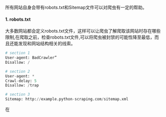 
所有网站自身会带有robots.txt和Sitemap文件可以对爬虫有一定的帮助。

#### 1. robots.txt
大多数网站都会定义robots.txt文件，这样可以让爬虫了解爬取该网站时存在哪些限制,在爬取之前，检查robots.txt文件,可以将爬虫被封禁的可能性降至最低，而且还能发现和网站结构相关的线索。

```py
# section 1
User-agent: BadCrawler”
Disallow: /

# section 2
User-agent: *
Crawl-delay: 5
Disallow: /trap

# section 3
Sitemap: http://example.python-scraping.com/sitemap.xml

```

在
 